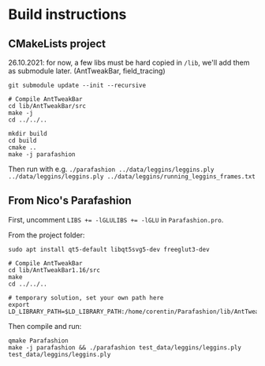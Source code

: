 
# Build instructions

## CMakeLists project

26.10.2021: for now, a few libs must be hard copied in `/lib`, we'll add them as submodule later. (AntTweakBar, field_tracing)

```
git submodule update --init --recursive

# Compile AntTweakBar
cd lib/AntTweakBar/src
make -j
cd ../../..

mkdir build
cd build
cmake ..
make -j parafashion
```

Then run with e.g. `./parafashion ../data/leggins/leggins.ply ../data/leggins/leggins.ply ../data/leggins/running_leggins_frames.txt`

## From Nico's Parafashion

First, uncomment `LIBS += -lGLULIBS += -lGLU` in `Parafashion.pro`.

From the project folder:

```
sudo apt install qt5-default libqt5svg5-dev freeglut3-dev

# Compile AntTweakBar
cd lib/AntTweakBar1.16/src
make
cd ../../..

# temporary solution, set your own path here
export LD_LIBRARY_PATH=$LD_LIBRARY_PATH:/home/corentin/Parafashion/lib/AntTweakBar/lib/
```

Then compile and run:
```
qmake Parafashion
make -j parafashion && ./parafashion test_data/leggins/leggins.ply test_data/leggins/leggins.ply 
```
